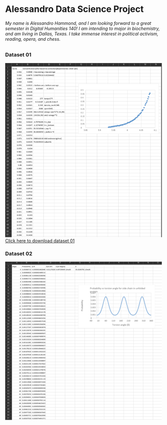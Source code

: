 # Alessandro Data Science Project
###### My name is Alessandro Hammond, and I am looking forward to a great semester in Digital Humanities 140! I am intending to major in biochemistry, and am living in Dallas, Texas. I take immense interest in political activism, reading, opera, and chess. 

### Dataset 01
![GitHub Logo](/images/image1.png)
[Click here to download dataset 01](https://github.com/ah0749/dh140/blob/main/images/image1.png)

### Dataset 02
![GitHub Logo](/images/image2.png)
